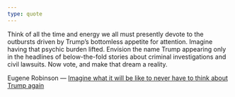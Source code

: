 ```yaml
---
type: quote
---
```


Think of all the time and energy we all must presently devote to the outbursts driven by Trump’s bottomless appetite for attention. Imagine having that psychic burden lifted. Envision the name Trump appearing only in the headlines of below-the-fold stories about criminal investigations and civil lawsuits. Now vote, and make that dream a reality.

Eugene Robinson — [Imagine what it will be like to never have to think about Trump again](https://www.washingtonpost.com/opinions/imagine-what-it-will-be-like-to-never-have-to-think-about-trump-again/2020/10/01/d0b32de0-0413-11eb-a2db-417cddf4816a_story.html?utm_source=rss&utm_medium=referral&utm_campaign=wp_opinions)